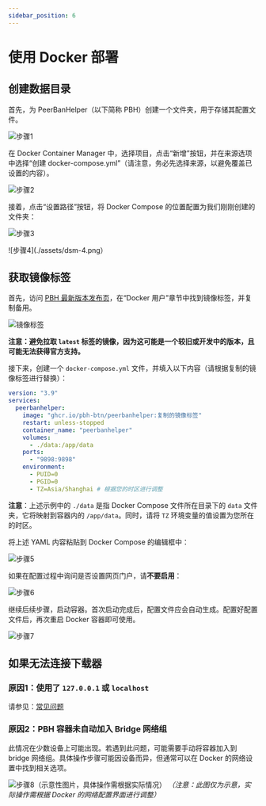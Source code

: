 ```yaml
---
sidebar_position: 6
---
```


# 使用 Docker 部署

## 创建数据目录

首先，为 PeerBanHelper（以下简称 PBH）创建一个文件夹，用于存储其配置文件。

![步骤1](./assets/dsm-1.png)

在 Docker Container Manager 中，选择项目，点击“新增”按钮，并在来源选项中选择“创建 docker-compose.yml”（请注意，务必先选择来源，以避免覆盖已设置的内容）。

![步骤2](./assets/dsm-2.png)

接着，点击“设置路径”按钮，将 Docker Compose 的位置配置为我们刚刚创建的文件夹：

![步骤3](./assets/dsm-3.png)

![步骤4](./assets/dsm-4.png）

## 获取镜像标签

首先，访问 [PBH 最新版本发布页](https://github.com/PBH-BTN/PeerBanHelper/releases/latest)，在“Docker 用户”章节中找到镜像标签，并复制备用。

![镜像标签](../assets/docker-tag.png)

**注意：避免拉取 `latest` 标签的镜像，因为这可能是一个较旧或开发中的版本，且可能无法获得官方支持。**

接下来，创建一个 `docker-compose.yml` 文件，并填入以下内容（请根据复制的镜像标签进行替换）：

```yaml
version: "3.9"
services:
  peerbanhelper:
    image: "ghcr.io/pbh-btn/peerbanhelper:复制的镜像标签"
    restart: unless-stopped
    container_name: "peerbanhelper"
    volumes:
      - ./data:/app/data
    ports:
      - "9898:9898"
    environment:
      - PUID=0
      - PGID=0
      - TZ=Asia/Shanghai # 根据您的时区进行调整
```

**注意**：上述示例中的 `./data` 是指 Docker Compose 文件所在目录下的 `data` 文件夹，它将映射到容器内的 `/app/data`。同时，请将 `TZ` 环境变量的值设置为您所在的时区。

将上述 YAML 内容粘贴到 Docker Compose 的编辑框中：

![步骤5](./assets/dsm-5.png)

如果在配置过程中询问是否设置网页门户，请**不要启用**：

![步骤6](./assets/dsm-6.png)

继续后续步骤，启动容器。首次启动完成后，配置文件应会自动生成。配置好配置文件后，再次重启 Docker 容器即可使用。

![步骤7](./assets/dsm-7.png)

## 如果无法连接下载器

### 原因1：使用了 `127.0.0.1` 或 `localhost`

请参见：[常见问题](../../faq.md#无法连接到下载器-使用-127001-或-localhost-无效)

### 原因2：PBH 容器未自动加入 Bridge 网络组

此情况在少数设备上可能出现。若遇到此问题，可能需要手动将容器加入到 bridge 网络组。具体操作步骤可能因设备而异，但通常可以在 Docker 的网络设置中找到相关选项。

![步骤8（示意性图片，具体操作需根据实际情况）](./assets/dsm-8.png) *（注意：此图仅为示意，实际操作需根据 Docker 的网络配置界面进行调整）*